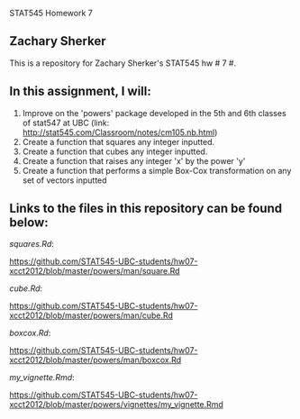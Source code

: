  STAT545 Homework 7
## Zachary Sherker

This is a repository for Zachary Sherker's STAT545 hw # 7 #.

## In this assignment, I will:

1) Improve on the 'powers' package developed in the 5th and 6th classes of stat547 at UBC (link: http://stat545.com/Classroom/notes/cm105.nb.html)
2) Create a function that squares any integer inputted.
3) Create a function that cubes any integer inputted.
4) Create a function that raises any integer 'x' by the power 'y'
5) Create a function that performs a simple Box-Cox transformation on any set of vectors inputted
## Links to the files in this repository can be found below:

*squares.Rd*: 

https://github.com/STAT545-UBC-students/hw07-xcct2012/blob/master/powers/man/square.Rd

*cube.Rd*:

https://github.com/STAT545-UBC-students/hw07-xcct2012/blob/master/powers/man/cube.Rd

*boxcox.Rd*: 

https://github.com/STAT545-UBC-students/hw07-xcct2012/blob/master/powers/man/boxcox.Rd

*my_vignette.Rmd*:

https://github.com/STAT545-UBC-students/hw07-xcct2012/blob/master/powers/vignettes/my_vignette.Rmd

